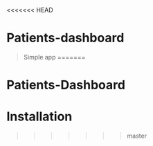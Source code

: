 <<<<<<< HEAD
# Patients-dashboard
> Simple app
=======
# Patients-Dashboard

# Installation

>>>>>>> master
